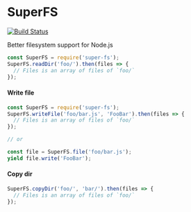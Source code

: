 SuperFS
=======

[![Build Status](https://travis-ci.org/Andifeind/superfs.svg?branch=master)](https://travis-ci.org/Andifeind/superfs)

Better filesystem support for Node.js

```js
const SuperFS = require('super-fs');
SuperFS.readDir('foo/').then(files => {
  // Files is an array of files of `foo/`
});
```

#### Write file
```js
const SuperFS = require('super-fs');
SuperFS.writeFile('foo/bar.js', 'FooBar').then(files => {
  // Files is an array of files of `foo/`
});

// or

const file = SuperFS.file('foo/bar.js');
yield file.write('FooBar');
```

#### Copy dir

```js
SuperFS.copyDir('foo/', 'bar/').then(files => {
  // Files is an array of files of `foo/`
});
```
